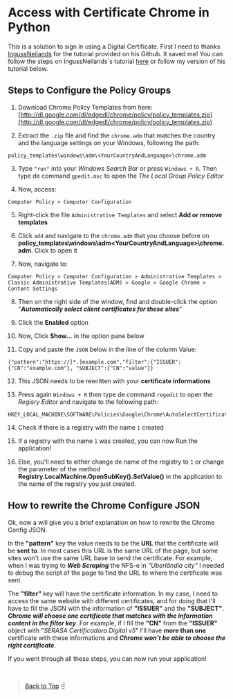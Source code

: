 
<br id="top">

# Access with Certificate Chrome in Python

This is a solution to sign in using a Digital Certificate.
First I need to thanks <a href="https://gist.github.com/IngussNeilands">IngussNeilands</a> for the tutorial provided on his Github. It saved me!
You can follow the steps on IngussNeilands´s tutorial <a href="https://gist.github.com/IngussNeilands/3bbbb7d78954c85e2e988cf3bfec7caa">here</a> or follow my version of his tutorial below.
## Steps to Configure the Policy Groups


  1. Download Chrome Policy Templates from here: [http://dl.google.com/dl/edgedl/chrome/policy/policy_templates.zip](http://dl.google.com/dl/edgedl/chrome/policy/policy_templates.zip)

  2. Extract the ```.zip``` file and find the ```chrome.adm``` that matches the country and the language settings on your Windows, following the path: 
  ```
  policy_templates\windows\adm\<YourCountryAndLanguage>\chrome.adm
  ```

  3. Type ```"run"``` into your _Windows Search Bar_ or press ```Windows + R```. Then type de command ```gpedit.msc``` to open the _The Local Group Policy Editor_

  4. Now, access: 
  ```
  Computer Policy > Computer Configuration
  ``` 
  5. Right-click the file ```Administrative Templates``` and select **Add or remove templates**

  6. Click ```add``` and navigate to the ```chrome.adm``` that you choose before on  **policy_templates\windows\adm\<YourCountryAndLanguage>\chrome.adm**. Click to open it

  7. Now, navigate to:
   ```
   Computer Policy > Computer Configuration > Administrative Templates > Classic Administrative Templates(ADM) > Google > Google Chrome > Content Settings
   ```

  8. Then on the right side of the window, find and double-click the option  "_**Automatically select client certificates for these sites**_"

  9. Click the **Enabled** option

  10. Now, Click **Show...** in the option pane below

  11. Copy and paste the ```JSON``` below in the line of the column Value:
  ```
  {"pattern":"https://[*.]example.com","filter":{"ISSUER":{"CN":"example.com"}, "SUBJECT":{"CN":"value"}}
  ```
  12. This JSON needs to be rewritten with your **certificate informations**

  13. Press again ```Windows + R``` then type de command ```regedit``` to open the _Regisry Editor_ and navigate to the following path: 
  ```
  HKEY_LOCAL_MACHINE\SOFTWARE\Policies\Google\Chrome\AutoSelectCertificateForUrls
  ``` 
  14. Check if there is a registry with the name ```1``` created

  15. If a registry with the name ```1``` was created, you can now Run the application!
  
  16. Else, you'll need to either change de name of the registry to ```1``` or change the parameter of the method **Registry.LocalMachine.OpenSubKey().SetValue()** in the application to the name of the registry you just created.




<h2><strong>How to rewrite the Chrome Configure JSON</strong></h2>
<p>Ok, now a will give you a brief explanation on how to rewrite the Chrome Config JSON.</p>
<p>In the <b>"pattern"</b> key the value needs to be the <b>URL</b> that the certificate will be <b>sent to</b>. In most cases this URL is the same URL of the page, but some sites won't use the same URL base to send the certificate.
For example, when I was trying to <i><b>Web Scraping</b></i> the NFS-e in <i>"Uberlândia city"</i> I needed to debug the script of the page to find the URL to where the certificate was sent.</p>
<p>The <b>"filter"</b> key will have the certificate information. In my case, I need to access the same website with different certificates, and for doing that I'll have to fill the JSON with the information of <b>"ISSUER"</b> and the <b>"SUBJECT"</b>. <b><i>Chrome will choose one certificate that matches with the information content in the filter key</i></b>. For example, if I fill the <b>"CN"</b> from the <b>"ISSUER"</b> object with "<i>SERASA Certificadora Digital v5</i>" I'll have <b>more than one</b> certificate with these informations and <b><i>Chrome won't be able to choose the right certificate</i></b>.</p>
<p>If you went through all these steps, you can now run your application!</p>


<br>

> [Back to Top](#top) ☝️
